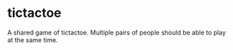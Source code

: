 # tictactoe

A shared game of tictactoe. Multiple pairs of people should be able to play at the same time.

